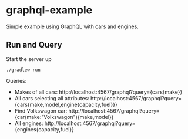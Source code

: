 # graphql-example

Simple example using GraphQL with cars and engines.

## Run and Query

Start the server up

```shell
./gradlew run
```

Queries:

- Makes of all cars: http://localhost:4567/graphql?query={cars{make}}
- All cars selecting all attributes: http://localhost:4567/graphql?query={cars{make,model,engine{capacity,fuel}}}
- Find Volkswagon car: http://localhost:4567/graphql?query={car(make:"Volkswagon"){make,model}}
- All engines: http://localhost:4567/graphql?query={engines{capacity,fuel}}
